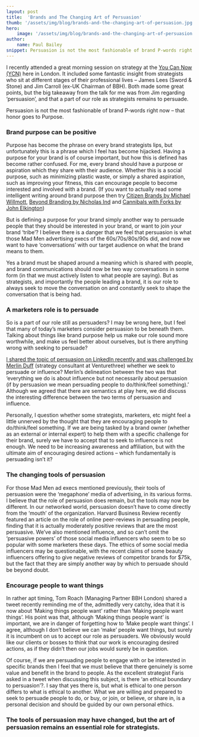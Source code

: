 ```yaml
---
layout: post
title:  'Brands and The Changing Art of Persuasion'
thumb: '/assets/img/blog/brands-and-the-changing-art-of-persuasion.jpg'
hero: 
    image: '/assets/img/blog/brands-and-the-changing-art-of-persuasion.jpg'
author: 
    name: Paul Bailey
snippet: Persuasion is not the most fashionable of brand P-words right now – that honor goes to Purpose.
---
```


I recently attended a great morning session on strategy at the <a href="https://www.ycn.org/" target="_blank">You Can 
Now (YCN)</a> here in London. It included some fantastic insight from strategists who sit at different stages of their 
professional lives – James Lees (Sword & Stone) and Jim Carroll (ex-UK Chairman of BBH). Both made some great points, 
but the big takeaway from the talk for me was from Jim regarding ‘persuasion’, and that a part of our role as 
strategists remains to persuade. 

Persuasion is not the most fashionable of brand P-words right now – that honor goes to Purpose.

### Brand purpose can be positive

Purpose has become the phrase on every brand strategists lips, but unfortunately this is a phrase which I feel has 
become hijacked. Having a purpose for your brand is of course important, but how this is defined has become rather 
confused. For me, every brand should have a purpose or aspiration which they share with their audience. Whether this is 
a social purpose, such as minimizing plastic waste, or simply a shared aspiration, such as improving your fitness, this 
can encourage people to become interested and involved with a brand. (If you want to actually read some intelligent 
writing around brand purpose then try <a href="https://amzn.to/2Q0GYZL" target="_blank">Citizen Brands by Michael 
Willmott</a>, <a href="https://amzn.to/2oECwmQ" target="_blank">Beyond Branding by Nicholas Ind</a> and 
<a href="https://amzn.to/2wG1W8c" target="_blank">Cannibals with Forks by John Elkington</a>)

But is defining a purpose for your brand simply another way to persuade people that they should be interested in your 
brand, or want to join your brand ‘tribe’? I believe there is a danger that we feel that persuasion is what those Mad 
Men advertising execs of the 60s/70s/80s/90s did, and now we want to have ‘conversations’ with our target audience on 
what the brand means to them.

Yes a brand must be shaped around a meaning which is shared with people, and brand communications should now be two way 
conversations in some form (in that we must actively listen to what people are saying). But as strategists, and 
importantly the people leading a brand, it is our role to always seek to move the conversation on and constantly seek to 
shape the conversation that is being had.

### A marketers role is to persuade

So is a part of our role still as persuaders? I may be wrong here, but I feel that many of today’s marketers consider 
persuasion to be beneath them. Talking about things like brand purpose help us make our role sound more worthwhile, and 
make us feel better about ourselves, but is there anything wrong with seeking to persuade?

<a href="https://www.linkedin.com/feed/update/urn:li:activity:6435406409462013952" target="_blank">I shared the topic of 
persuasion on LinkedIn recently and was challenged by Merlin Duff</a> (strategy consultant at 
Venturethree) whether we seek to persuade or influence? Merlin’s delineation between the two was that ‘everything we do 
is about influence but not necessarily about persuasion (if by persuasion we mean persuading people to do/think/feel 
something).’ Although we agreed that there are semantics at play here, we did discuss the interesting difference between 
the two terms of persuasion and influence.

Personally, I question whether some strategists, marketers, etc might feel a little unnerved by the thought that they 
are encouraging people to do/think/feel something. If we are being tasked by a brand owner (whether as an external or 
internal expert) to help them with a specific challenge for their brand, surely we have to accept that to seek to 
influence is not enough. We need to be increasing awareness and affiliation, but with the ultimate aim of encouraging 
desired actions – which fundamentally is persuading isn’t it?

### The changing tools of persuasion

For those Mad Men ad execs mentioned previously, their tools of persuasion were the ‘megaphone’ media of advertising, in 
its various forms. I believe that the role of persuasion does remain, but the tools may now be different. In our 
networked world, persuasion doesn’t have to come directly from the ‘mouth’ of the organization. Harvard Business Review 
recently featured an article on the role of online peer-reviews in persuading people, finding that it is actually 
moderately positive reviews that are the most persuasive. We’ve also mentioned influence, and so can’t omit the 
‘persuasive powers’ of those social media influencers who seem to be so popular with some marketers these days. The 
ethics of some social media influencers may be questionable, with the recent claims of some beauty influencers offering 
to give negative reviews of competitor brands for $75k, but the fact that they are simply another way by which to 
persuade should be beyond doubt.

### Encourage people to want things

In rather apt timing, Tom Roach (Managing Partner BBH London) shared a tweet recently reminding me of the, admittedly 
very catchy, idea that it is now about ‘Making things people want’ rather than ‘Making people want things’. His point 
was that, although ‘Making things people want’ is important, we are in danger of forgetting how to ‘Make people want 
things’. I agree, although I don’t believe we can ‘make’ people want things, but surely it is incumbent on us to 
accept our role as persuaders. We obviously would like our clients or bosses to think that our work is encouraging 
desired actions, as if they didn’t then our jobs would surely be in question.

Of course, if we are persuading people to engage with or be interested in specific brands then I feel that we must 
believe that there genuinely is some value and benefit in the brand to people. As the excellent strategist Faris asked 
in a tweet when discussing this subject, is there ‘an ethical boundary to persuasion’?. I say that yes there is, but 
what is ethical to one person differs to what is ethical to another. What we are willing and prepared to seek to 
persuade people to do, or buy, or join, or believe, or share in, is a personal decision and should be guided by our 
own personal ethics.

### The tools of persuasion may have changed, but the art of persuasion remains an essential role for strategists.